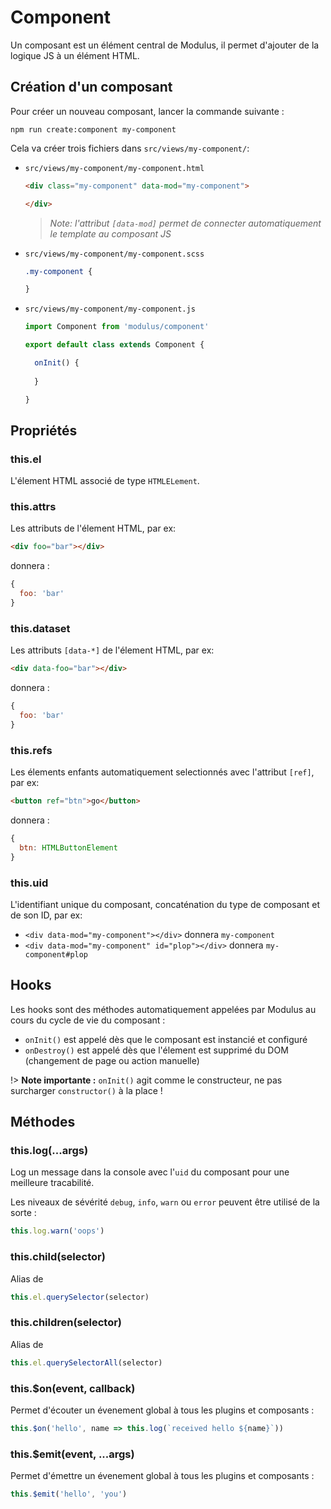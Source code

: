# Component

Un composant est un élément central de Modulus, il permet d'ajouter de la logique JS à un élément HTML.


## Création d'un composant

Pour créer un nouveau composant, lancer la commande suivante :
```
npm run create:component my-component
```

Cela va créer trois fichiers dans `src/views/my-component/`:

- `src/views/my-component/my-component.html`
  ```html
  <div class="my-component" data-mod="my-component">

  </div>
  ```

  > *Note: l'attribut `[data-mod]` permet de connecter automatiquement le template au composant JS*

- `src/views/my-component/my-component.scss`
  ```css
  .my-component {

  }
  ```

- `src/views/my-component/my-component.js`
  ```js
  import Component from 'modulus/component'

  export default class extends Component {

    onInit() {
      
    }

  }
  ```


## Propriétés

### this.el

L'élement HTML associé de type `HTMLELement`.

### this.attrs

Les attributs de l'élement HTML, par ex: 
```html
<div foo="bar"></div>
```
donnera :
```js
{
  foo: 'bar'
}
```

### this.dataset

Les attributs `[data-*]` de l'élement HTML, par ex:
```html
<div data-foo="bar"></div>
```
donnera :
```js
{
  foo: 'bar'
}
```

### this.refs

Les élements enfants automatiquement selectionnés avec l'attribut `[ref]`, par ex:
```html
<button ref="btn">go</button>
```
donnera :
```js
{
  btn: HTMLButtonElement
}
```

### this.uid

L'identifiant unique du composant, concaténation du type de composant et de son ID, par ex:
- `<div data-mod="my-component"></div>` donnera `my-component`
- `<div data-mod="my-component" id="plop"></div>` donnera `my-component#plop`


## Hooks

Les hooks sont des méthodes automatiquement appelées par Modulus au cours du cycle de vie du composant :

- `onInit()` est appelé dès que le composant est instancié et configuré
- `onDestroy()` est appelé dès que l'élement est supprimé du DOM (changement de page ou action manuelle)

!> **Note importante :** `onInit()` agit comme le constructeur, ne pas surcharger `constructor()` à la place !


## Méthodes

### this.log(...args)

Log un message dans la console avec l'`uid` du composant pour une meilleure tracabilité.

Les niveaux de sévérité `debug`, `info`, `warn` ou `error` peuvent être utilisé de la sorte :
```js
this.log.warn('oops')
```

### this.child(selector)

Alias de
```js
this.el.querySelector(selector)
```

### this.children(selector)

Alias de
```js
this.el.querySelectorAll(selector)
```

### this.$on(event, callback)

Permet d'écouter un évenement global à tous les plugins et composants :

```js
this.$on('hello', name => this.log(`received hello ${name}`))
```

### this.$emit(event, ...args)

Permet d'émettre un évenement global à tous les plugins et composants :

```js
this.$emit('hello', 'you')
```